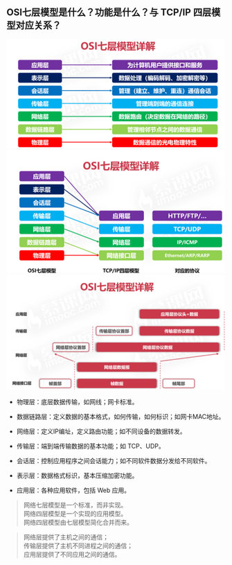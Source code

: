 ## OSI七层模型是什么？功能是什么？与 TCP/IP 四层模型对应关系？
![OSI七层模型](netNote1-1.png "OSI七层模型")
![OSI七层模型](netNote1-2.png "OSI七层模型")
![OSI七层模型](netNote1-3.png "OSI七层模型")

- 物理层：底层数据传输，如网线；网卡标准。

- 数据链路层：定义数据的基本格式，如何传输，如何标识；如网卡MAC地址。

- 网络层：定义IP编址，定义路由功能；如不同设备的数据转发。

- 传输层：端到端传输数据的基本功能；如 TCP、UDP。

- 会话层：控制应用程序之间会话能力；如不同软件数据分发给不同软件。

- 表示层：数据格式标识，基本压缩加密功能。

- 应用层：各种应用软件，包括 Web 应用。

>  网络七层模型是一个标准，而非实现。  
网络四层模型是一个实现的应用模型。  
网络四层模型由七层模型简化合并而来。

> 网络层提供了主机之间的通信；  
传输层提供了主机不同进程之间的通信；  
应用层提供了不同应用之间的通信。